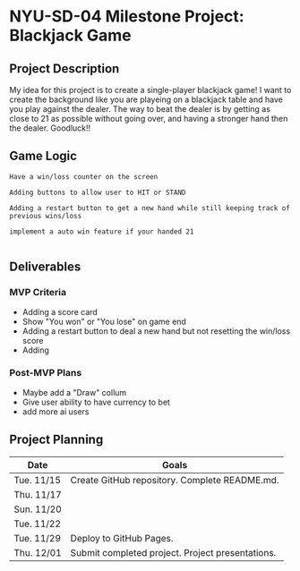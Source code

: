 # NYU-SD-04 Milestone Project: Blackjack Game


## Project Description

My idea for this project is to create a single-player blackjack game! I want to create the background like you are playeing on a blackjack table and have you play against the dealer. The way to beat the dealer is by getting as close to 21 as possible without going over, and having a stronger hand then the dealer.
Goodluck!!  
## Game Logic

```
Have a win/loss counter on the screen 

Adding buttons to allow user to HIT or STAND 

Adding a restart button to get a new hand while still keeping track of previous wins/loss

implement a auto win feature if your handed 21 


```

## Deliverables


### MVP Criteria

- Adding a score card
- Show "You won" or "You lose" on game end 
- Adding a restart button to deal a new hand but not resetting the win/loss score 
- Adding 

### Post-MVP Plans

- Maybe add a "Draw" collum 
- Give user ability to have currency to bet 
- add more ai users 

## Project Planning

| Date | Goals |
| ---- | ----- |
| Tue. 11/15 | Create GitHub repository. Complete README.md. |
| Thu. 11/17 |      |
| Sun. 11/20 |      |
| Tue. 11/22 |      |
| Tue. 11/29 | Deploy to GitHub Pages. |
| Thu. 12/01 | Submit completed project. Project presentations. |
